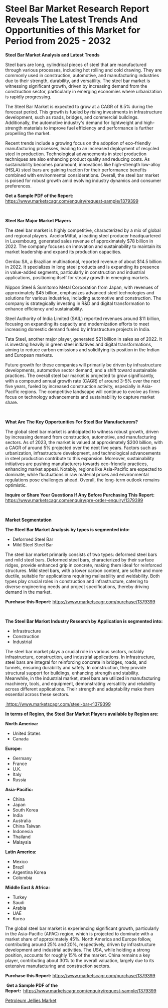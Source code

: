 <p><h1>Steel Bar Market Research Report Reveals The Latest Trends And Opportunities of this Market for Period from 2025 - 2032</h1></p><p><strong>Steel Bar Market Analysis and Latest Trends</strong></p>
<p><p>Steel bars are long, cylindrical pieces of steel that are manufactured through various processes, including hot rolling and cold drawing. They are commonly used in construction, automotive, and manufacturing industries due to their strength, durability, and versatility. The steel bar market is witnessing significant growth, driven by increasing demand from the construction sector, particularly in emerging economies where urbanization is rapidly progressing.</p><p>The Steel Bar Market is expected to grow at a CAGR of 8.5% during the forecast period. This growth is fueled by rising investments in infrastructure development, such as roads, bridges, and commercial buildings. Additionally, the automotive industry's demand for lightweight and high-strength materials to improve fuel efficiency and performance is further propelling the market.</p><p>Recent trends include a growing focus on the adoption of eco-friendly manufacturing processes, leading to an increased deployment of recycled steel in production. Technological advancements in steel production techniques are also enhancing product quality and reducing costs. As sustainability becomes paramount, innovations like high-strength low-alloy (HSLA) steel bars are gaining traction for their performance benefits combined with environmental considerations. Overall, the steel bar market is poised for robust growth amid evolving industry dynamics and consumer preferences.</p></p>
<p><strong>Get a Sample PDF of the Report:&nbsp;</strong> <a href="https://www.marketscagr.com/enquiry/request-sample/1379399?utm_campaign=2253&utm_medium=2&utm_source=Github&utm_content=ia&utm_term=01022025&utm_id=steel-bar">https://www.marketscagr.com/enquiry/request-sample/1379399</a></p>
<p>&nbsp;</p>
<p><strong>Steel Bar Major Market Players</strong></p>
<p><p>The steel bar market is highly competitive, characterized by a mix of global and regional players. ArcelorMittal, a leading steel producer headquartered in Luxembourg, generated sales revenue of approximately $78 billion in 2022. The company focuses on innovation and sustainability to maintain its market leadership and expand its production capacities. </p><p>Gerdau SA, a Brazilian multinational, reported revenue of about $14.5 billion in 2022. It specializes in long steel products and is expanding its presence in value-added segments, particularly in construction and industrial applications, positioning itself for steady growth in emerging markets.</p><p>Nippon Steel & Sumitomo Metal Corporation from Japan, with revenues of approximately $45 billion, emphasizes advanced steel technologies and solutions for various industries, including automotive and construction. The company is strategically investing in R&D and digital transformation to enhance efficiency and sustainability.</p><p>Steel Authority of India Limited (SAIL) reported revenues around $11 billion, focusing on expanding its capacity and modernization efforts to meet increasing domestic demand fueled by infrastructure projects in India.</p><p>Tata Steel, another major player, generated $21 billion in sales as of 2022. It is investing heavily in green steel initiatives and digital transformations, aiming to reduce carbon emissions and solidifying its position in the Indian and European markets.</p><p>Future growth for these companies will primarily be driven by infrastructure developments, automotive sector demand, and a shift toward sustainable practices. The overall steel bar market is projected to grow significantly, with a compound annual growth rate (CAGR) of around 3-5% over the next five years, fueled by increased construction activity, especially in Asia-Pacific regions. The competitive landscape will continue to evolve as firms focus on technology advancements and sustainability to capture market share.</p></p>
<p>&nbsp;</p>
<p><strong>What Are The Key Opportunities For Steel Bar Manufacturers?</strong></p>
<p><p>The global steel bar market is anticipated to witness robust growth, driven by increasing demand from construction, automotive, and manufacturing sectors. As of 2023, the market is valued at approximately $200 billion, with a CAGR of around 5% projected over the next five years. Factors such as urbanization, infrastructure development, and technological advancements in steel production contribute to this expansion. Moreover, sustainability initiatives are pushing manufacturers towards eco-friendly practices, enhancing market appeal. Notably, regions like Asia-Pacific are expected to dominate, while fluctuations in raw material prices and environmental regulations pose challenges ahead. Overall, the long-term outlook remains optimistic.</p></p>
<p><strong>Inquire or Share Your Questions If Any Before Purchasing This Report:</strong> <a href="https://www.marketscagr.com/enquiry/pre-order-enquiry/1379399?utm_campaign=2253&utm_medium=2&utm_source=Github&utm_content=ia&utm_term=01022025&utm_id=steel-bar">https://www.marketscagr.com/enquiry/pre-order-enquiry/1379399</a></p>
<p>&nbsp;</p>
<p><strong>Market Segmentation</strong></p>
<p><strong>The Steel Bar Market Analysis by types is segmented into:</strong></p>
<p><ul><li>Deformed Steel Bar</li><li>Mild Steel Steel Bar</li></ul></p>
<p><p>The steel bar market primarily consists of two types: deformed steel bars and mild steel bars. Deformed steel bars, characterized by their surface ridges, provide enhanced grip in concrete, making them ideal for reinforced structures. Mild steel bars, with a lower carbon content, are softer and more ductile, suitable for applications requiring malleability and weldability. Both types play crucial roles in construction and infrastructure, catering to diverse engineering needs and project specifications, thereby driving demand in the market.</p></p>
<p><strong>Purchase this Report:&nbsp;</strong><a href="https://www.marketscagr.com/purchase/1379399?utm_campaign=2253&utm_medium=2&utm_source=Github&utm_content=ia&utm_term=01022025&utm_id=steel-bar">https://www.marketscagr.com/purchase/1379399</a></p>
<p>&nbsp;</p>
<p><strong>The Steel Bar Market Industry Research by Application is segmented into:</strong></p>
<p><ul><li>Infrastructure</li><li>Construction</li><li>Industrial</li></ul></p>
<p><p>The steel bar market plays a crucial role in various sectors, notably infrastructure, construction, and industrial applications. In infrastructure, steel bars are integral for reinforcing concrete in bridges, roads, and tunnels, ensuring durability and safety. In construction, they provide structural support for buildings, enhancing strength and stability. Meanwhile, in the industrial market, steel bars are utilized in manufacturing machinery, tools, and equipment, demonstrating versatility and reliability across different applications. Their strength and adaptability make them essential across these sectors.</p></p>
<p><a href="https://www.marketscagr.com/steel-bar-r1379399?utm_campaign=2253&utm_medium=2&utm_source=Github&utm_content=ia&utm_term=01022025&utm_id=steel-bar">&nbsp;https://www.marketscagr.com/steel-bar-r1379399</a></p>
<p><strong>In terms of Region, the Steel Bar Market Players available by Region are:</strong></p>
<p>
    <p> <strong> North America: </strong>
        <ul>
            <li>United States</li>
            <li>Canada</li>
        </ul>
        </p> 
    <p> <strong> Europe: </strong>
        <ul>
            <li>Germany</li>
            <li>France</li>
            <li>U.K.</li>
            <li>Italy</li>
            <li>Russia</li>
        </ul>
        </p> 
    <p> <strong> Asia-Pacific: </strong>
        <ul>
            <li>China</li>
            <li>Japan</li>
            <li>South Korea</li>
            <li>India</li>
            <li>Australia</li>
            <li>China Taiwan</li>
            <li>Indonesia</li>
            <li>Thailand</li>
            <li>Malaysia</li>
        </ul>
        </p> 
    <p> <strong> Latin America: </strong>
        <ul>
            <li>Mexico</li>
            <li>Brazil</li>
            <li>Argentina Korea</li>
            <li>Colombia</li>
        </ul>
        </p> 
    <p> <strong> Middle East & Africa: </strong>
        <ul>
            <li>Turkey</li>
            <li>Saudi</li>
            <li>Arabia</li>
            <li>UAE</li>
            <li>Korea</li>
        </ul>
    </p>
    </p>
<p><p>The global steel bar market is experiencing significant growth, particularly in the Asia-Pacific (APAC) region, which is projected to dominate with a market share of approximately 45%. North America and Europe follow, contributing around 25% and 20%, respectively, driven by infrastructure development and industrial activities. The USA, while holding a strong position, accounts for roughly 15% of the market. China remains a key player, contributing about 30% to the overall valuation, largely due to its extensive manufacturing and construction sectors.</p></p>
<p><strong>Purchase this Report: </strong><a href="https://www.marketscagr.com/purchase/1379399?utm_campaign=2253&utm_medium=2&utm_source=Github&utm_content=ia&utm_term=01022025&utm_id=steel-bar">https://www.marketscagr.com/purchase/1379399</a></p>
<p>&nbsp;<strong>Get a Sample PDF of the Report:&nbsp;&nbsp;</strong><a href="https://www.marketscagr.com/enquiry/request-sample/1379399?utm_campaign=2253&utm_medium=2&utm_source=Github&utm_content=ia&utm_term=01022025&utm_id=steel-bar">https://www.marketscagr.com/enquiry/request-sample/1379399</a></p>
<p><strong></strong></p>
<p><p><a href="https://github.com/dmitriyvo6rog/Market-Research-Report-List-1/blob/main/petroleum-jellies-market.md?utm_campaign=2253&utm_medium=2&utm_source=Github&utm_content=ia&utm_term=01022025&utm_id=steel-bar">Petroleum Jellies Market</a></p></p>
